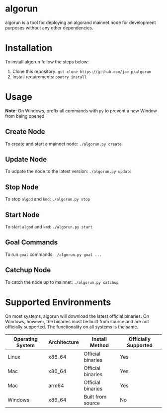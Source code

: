 # algorun

algorun is a tool for deploying an algorand mainnet node for development purposes without any other dependencies. 
# Installation

To install algorun follow the steps below:

1. Clone this repository: `git clone https://github.com/joe-p/algorun`
2. Install requirements: `poetry install`

# Usage
**Note:** On Windows, prefix all commands with `py` to prevent a new Window from being opened

## Create Node
To create and start a mainnet node: `./algorun.py create`

## Update Node
To udpate the node to the latest version: `./algorun.py update`

## Stop Node
To stop `algod` and `kmd`: `./algorun.py stop`

## Start Node
To start `algod` and `kmd`: `./algorun.py start`

## Goal Commands
To run `goal` commands: `./algorun.py goal ...`

## Catchup Node
To catch the node up to mainnet: `./algorun.py catchup`


# Supported Environments
On most systems, algorun will download the latest official binaries. On Windows, however, the binaries must be built from source and are not officially supported. The functionality on all systems is the same.

| Operating System | Architecture | Install Method | Officially Supported |
| --- | --- | --- | --- |
| Linux | x86_64 | Official binaries | Yes |
| Mac | x86_64 | Official binaries | Yes |
| Mac | arm64 | Official binaries | Yes |
| Windows | x86_64 | Built from source | No |
